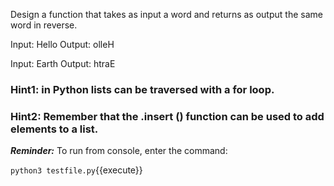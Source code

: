Design a function that takes as input a word and returns as output the same word in reverse.

Input: Hello
Output: olleH

Input: Earth
Output: htraE

### Hint1: in Python lists can be traversed with a for loop.

### Hint2: Remember that the .insert () function can be used to add elements to a list.

***Reminder:*** To run from console, enter the command:

`python3 testfile.py`{{execute}}

